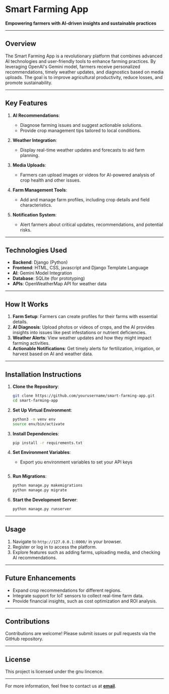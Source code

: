 # Smart Farming App  

**Empowering farmers with AI-driven insights and sustainable practices**  

---

## **Overview**  
The Smart Farming App is a revolutionary platform that combines advanced AI technologies and user-friendly tools to enhance farming practices. By leveraging OpenAI's Gemini model, farmers receive personalized recommendations, timely weather updates, and diagnostics based on media uploads. The goal is to improve agricultural productivity, reduce losses, and promote sustainability.  

---

## **Key Features**  
1. **AI Recommendations**:  
   - Diagnose farming issues and suggest actionable solutions.  
   - Provide crop management tips tailored to local conditions.  

2. **Weather Integration**:  
   - Display real-time weather updates and forecasts to aid farm planning.  

3. **Media Uploads**:  
   - Farmers can upload images or videos for AI-powered analysis of crop health and other issues.  

4. **Farm Management Tools**:  
   - Add and manage farm profiles, including crop details and field characteristics.  

5. **Notification System**:  
   - Alert farmers about critical updates, recommendations, and potential risks.  

---

## **Technologies Used**  
- **Backend**: Django (Python)  
- **Frontend**: HTML, CSS, javascript and Django Template Language  
- **AI**: Gemini Model Integration  
- **Database**: SQLite (for prototyping)  
- **APIs**: OpenWeatherMap API for weather data  

---

## **How It Works**  
1. **Farm Setup**: Farmers can create profiles for their farms with essential details.  
2. **AI Diagnosis**: Upload photos or videos of crops, and the AI provides insights into issues like pest infestations or nutrient deficiencies.  
3. **Weather Alerts**: View weather updates and how they might impact farming activities.  
4. **Actionable Notifications**: Get timely alerts for fertilization, irrigation, or harvest based on AI and weather data.  

---

## **Installation Instructions**  
1. **Clone the Repository**:  
   ```bash  
   git clone https://github.com/yourusername/smart-farming-app.git  
   cd smart-farming-app  
   ```  

2. **Set Up Virtual Environment**:  
   ```bash  
   python3 -m venv env  
   source env/bin/activate  
   ```  

3. **Install Dependencies**:  
   ```bash  
   pip install -r requirements.txt  
   ```  

4. **Set Environment Variables**:  
   - Export you environment variables to set your API keys  
     ```
     
     ```  

5. **Run Migrations**:  
   ```bash  
   python manage.py makemigrations  
   python manage.py migrate  
   ```  

6. **Start the Development Server**:  
   ```bash  
   python manage.py runserver  
   ```  

---

## **Usage**  
1. Navigate to `http://127.0.0.1:8000/` in your browser.  
2. Register or log in to access the platform.  
3. Explore features such as adding farms, uploading media, and checking AI recommendations.  

---

## **Future Enhancements**  
- Expand crop recommendations for different regions.  
- Integrate support for IoT sensors to collect real-time farm data.  
- Provide financial insights, such as cost optimization and ROI analysis.  

---

## **Contributions**  
Contributions are welcome! Please submit issues or pull requests via the GitHub repository.  

---

## **License**  
This project is licensed under the gnu lincence.  

---

For more information, feel free to contact us at **[email](richardochola3@gmail.com)**.
